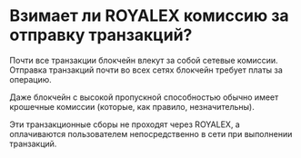 # Взимает ли ROYALEX комиссию за отправку транзакций?

Почти все транзакции блокчейн влекут за собой сетевые комиссии. Отправка транзакций почти во всех сетях блокчейн требует платы за операцию.

Даже блокчейн с высокой пропускной способностью обычно имеет крошечные комиссии (которые, как правило, незначительны).

Эти транзакционные сборы не проходят через ROYALEX, а оплачиваются пользователем непосредственно в сети при выполнении транзакций.